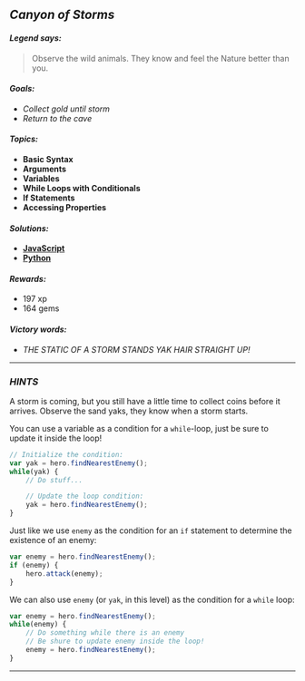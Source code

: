 ## _Canyon of Storms_

#### _Legend says:_
> Observe the wild animals. They know and feel the Nature better than you.

#### _Goals:_
+ _Collect gold until storm_
+ _Return to the cave_

#### _Topics:_
+ **Basic Syntax**
+ **Arguments**
+ **Variables**
+ **While Loops with Conditionals**
+ **If Statements**
+ **Accessing Properties**

#### _Solutions:_
+ **[JavaScript](canyonOfStorms.js)**
+ **[Python](canyon_of_storms.py)**

#### _Rewards:_
+ 197 xp
+ 164 gems

#### _Victory words:_
+ _THE STATIC OF A STORM STANDS YAK HAIR STRAIGHT UP!_

___

### _HINTS_

A storm is coming, but you still have a little time to collect coins before it arrives. Observe the sand yaks, they know when a storm starts.

You can use a variable as a condition for a `while`-loop, just be sure to update it inside the loop!

```javascript
// Initialize the condition:
var yak = hero.findNearestEnemy();
while(yak) {
    // Do stuff...

    // Update the loop condition:
    yak = hero.findNearestEnemy();
}
```

Just like we use `enemy` as the condition for an `if` statement to determine the existence of an enemy:

```javascript
var enemy = hero.findNearestEnemy();
if (enemy) {
    hero.attack(enemy);
}
```

We can also use `enemy` (or `yak`, in this level) as the condition for a `while` loop:

```javascript
var enemy = hero.findNearestEnemy();
while(enemy) {
    // Do something while there is an enemy
    // Be shure to update enemy inside the loop!
    enemy = hero.findNearestEnemy();
}
```

___
